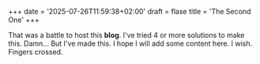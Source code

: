 +++
date = '2025-07-26T11:59:38+02:00'
draft = flase
title = 'The Second One'
+++

That was a battle to host this **blog**. I've tried 4 or more solutions to make this. Damn... 
But I've made this. I hope I will add some content here. I wish. Fingers crossed. 
